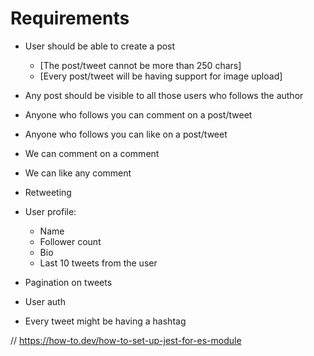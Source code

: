 # Requirements

- User should be able to create a post
    - [The post/tweet cannot be more than 250 chars]
    - [Every post/tweet will be having support for image upload]

- Any post should be visible to all those users who follows the author
- Anyone who follows you can comment on a post/tweet
- Anyone who follows you can like on a post/tweet
- We can comment on a comment
- We can like any comment
- Retweeting

- User profile:
    - Name
    - Follower count
    - Bio
    - Last 10 tweets from the user

- Pagination on tweets 
- User auth 
- Every tweet might be having a hashtag 

// https://how-to.dev/how-to-set-up-jest-for-es-module